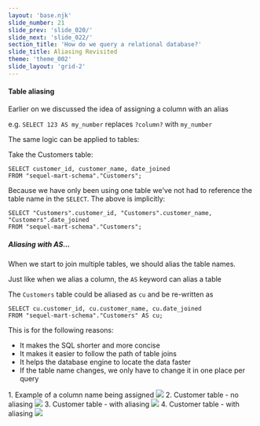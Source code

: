 ```yaml
---
layout: 'base.njk'
slide_number: 21
slide_prev: 'slide_020/'
slide_next: 'slide_022/'
section_title: 'How do we query a relational database?'
slide_title: Aliasing Revisited
theme: 'theme_002'
slide_layout: 'grid-2'
---
```


<section class="slide__text">

#### Table aliasing

Earlier on we discussed the idea of assigning a column with an alias

e.g. `SELECT 123 AS my_number` replaces `?column?` with `my_number`

The same logic can be applied to tables:

Take the Customers table:

```
SELECT customer_id, customer_name, date_joined
FROM "sequel-mart-schema"."Customers";
```

Because we have only been using one table we've not had to reference the table name in the `SELECT`.  The above is implicitly:
```
SELECT "Customers".customer_id, "Customers".customer_name, "Customers".date_joined
FROM "sequel-mart-schema"."Customers";
```


##### Aliasing with AS...

When we start to join multiple tables, we should alias the table names.

Just like when we alias a column, the `AS` keyword can alias a table

The `Customers` table could be aliased as `cu` and be re-written as
```
SELECT cu.customer_id, cu.customer_name, cu.date_joined
FROM "sequel-mart-schema"."Customers" AS cu;
```

This is for the following reasons:
- It makes the SQL shorter and more concise
- It makes it easier to follow the path of table joins
- It helps the database engine to locate the data faster
- If the table name changes, we only have to change it in one place per query

</section>

<section class="slide__images">
<caption>1. Example of a column name being assigned</caption>
<img src="{{ '../../images/002_SELECT_As_Alias.png' | url }}" />
<caption>2. Customer table - no aliasing</caption>
<img src="{{ '../../images/002_Aliasing_Customers_1.png' | url }}" />
<caption>3. Customer table - with aliasing</caption>
<img src="{{ '../../images/002_Aliasing_Customers_2.png' | url }}" />
<caption>4. Customer table - with aliasing</caption>
<img src="{{ '../../images/002_Aliasing_Customers_3.png' | url }}" />

</section>

